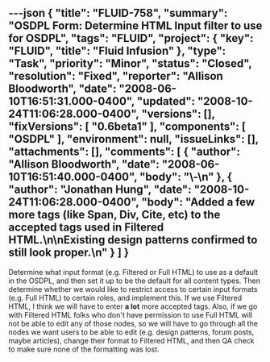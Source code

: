 ---json
{
  "title": "FLUID-758",
  "summary": "OSDPL Form: Determine HTML Input filter to use for OSDPL",
  "tags": "FLUID",
  "project": {
    "key": "FLUID",
    "title": "Fluid Infusion"
  },
  "type": "Task",
  "priority": "Minor",
  "status": "Closed",
  "resolution": "Fixed",
  "reporter": "Allison Bloodworth",
  "date": "2008-06-10T16:51:31.000-0400",
  "updated": "2008-10-24T11:06:28.000-0400",
  "versions": [],
  "fixVersions": [
    "0.6beta1"
  ],
  "components": [
    "OSDPL"
  ],
  "environment": null,
  "issueLinks": [],
  "attachments": [],
  "comments": [
    {
      "author": "Allison Bloodworth",
      "date": "2008-06-10T16:51:40.000-0400",
      "body": "\\-\n"
    },
    {
      "author": "Jonathan Hung",
      "date": "2008-10-24T11:06:28.000-0400",
      "body": "Added a few more tags (like Span, Div, Cite, etc) to the accepted tags used in Filtered HTML.\n\nExisting design patterns confirmed to still look proper.\n"
    }
  ]
}
---
Determine what input format (e.g. Filtered or Full HTML) to use as a default in the OSDPL, and then set it up to be the default for all content types. Then determine whether we would like to restrict access to certain input formats (e.g. Full HTML) to certain roles, and implement this. If we use Filtered HTML, I think we will have to enter **a lot** more accepted tags. Also, if we go with Filtered HTML folks who don't have permission to use Full HTML will not be able to edit any of those nodes, so we will have to go through all the nodes we want users to be able to edit (e.g. design patterns, forum posts, maybe articles), change their format to Filtered HTML, and then QA check to make sure none of the formatting was lost.&#x20;

        
